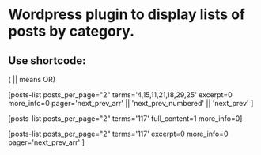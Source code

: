 # Wordpress plugin to display lists of posts by category. 

## Use shortcode:

( || means OR)

[posts-list posts_per_page="2" terms='4,15,11,21,18,29,25' excerpt=0 more_info=0 pager='next_prev_arr' || 'next_prev_numbered' || 'next_prev' ]

[posts-list posts_per_page="2" terms='117' full_content=1  more_info=0]

[posts-list posts_per_page="2" terms='117' excerpt=0 more_info=0 pager='next_prev_arr' ]